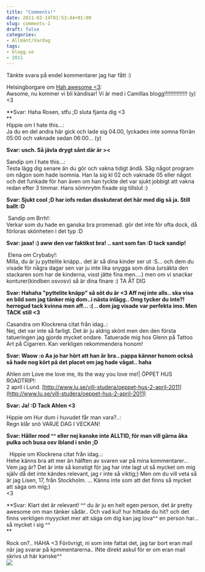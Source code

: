 ```yaml
---
title: "Comments!"
date: 2011-03-14T01:53:44+01:00
slug: comments-1
draft: false
categories:
- Allmänt/Vardag
tags:
- blogg.se
- 2011
---
```

Tänkte svara på endel kommentarer jag har fått :)  
  
Helsingborgare om [Hah awesome <3](http://camillalovgren.blogg.se/2011/march/hah-awesome-3.html):  
Awsome, nu kommer vi bli kändisar! Vi är med i Camillas blogg!!!!!!!!!!!!!!! (y)<3  
  
**Svar: Haha Rosen, stfu ;D sluta fjanta dig <3  
**  
Hippie om I hate this...:  
Ja du en del andra här gick och lade sig 04.00, lyckades inte somna förrän 05:00 och vaknade sedan 06:00... (y)  
  
**Svar: usch. Så jävla drygt sånt där är ><**

Sandip om I hate this...:  
Testa lägg dig senare än du gör och vakna tidigt ändå. Såg något program om någon som hade isomnia. Han la sig kl 02 och vaknade 05 eller något och det funkade för han även om han tyckte det var sjukt jobbigt att vakna redan efter 3 timmar. Hans sömnrytm fixade sig tillslut :)  
  
**Svar: Sjukt cool ;D har iofs redan disskuterat det här med dig så ja. Still ballt :D**

 Sandip om Brrh!:  
Verkar som du hade en ganska bra promenad. gör det inte för ofta dock, då förloras skönheten i det typ :D  
  
**Svar: jaaa! :) aww den var faktikst bra! .. sant som fan :D tack sandip!**  
  
 Elena om Crybaby!:  
Milla, du är ju pyttelite knäpp.. det är så dina kinder ser ut :S... och dem du visade för några dagar sen var ju inte lika snygga som dina (ursäkta den stackaren som har de kinderna, visst jätte fina men....) men om vi snackar konturer(kindben osvosv) så är dina finare :) TA ÅT DIG  
  
**Svar: Hahaha "pyttelite knäpp" så söt du är <3 Aff nej inte alls.. ska visa en bild som jag tänker mig dom..i nästa inlägg.. Omg tycker du inte?!  herregud tack kvinna men aff... :( .. dom jag visade var perfekta imo. Men TACK still <3**  
  
Casandra om Klockrena citat från idag..:  
Nej, det var inte så farligt. Det är ju aldrig skönt men den den första tatueringen jag gjorde mycket ondare. Tatuerade mig hos Glenn på Tattoo Art på Cigarren. Kan verkligen rekommendera honom!  
  
**Svar: Waow :o Aa jo har hört att han är bra.. pappa känner honom också så hade nog kört på det placet om jag hade vågat.. haha**  
  
Ahlen om Love me love me, its the way you love me!| ÖPPET HUS ROADTRIP!:  
2 april i Lund. [http://www.lu.se/vill-studera/oeppet-hus-2-april-2011](http://www.lu.se/vill-studera/oeppet-hus-2-april-2011)  
  
**Svar: Ja! :D Tack Ahlen <3**  
  
Hippie om Hur dum i huvudet får man vara?..:  
Regn klår snö VARJE DAG I VECKAN!  
  
**Svar: Håller med ^^ eller nej kanske inte ALLTID, för man vill gärna åka pulka och busa osv ibland i snön ;D**

  Hippie om Klockrena citat från idag..:  
Hehe känns bra att mer än hälften av svaren var på mina kommentarer...  
Vem jag är? Det är inte så konstigt för jag har inte lagt ut så mycket om mig själv då det inte kändes relevant, jag r inte så viktig;) Men om du vill veta så är jag Lisen, 17, från Stockholm. ... Känns inte som att det finns så mycket att säga om mig;)  
<3  
  
**Svar: Klart det är relevant! ^^ du är ju en helt egen person, det är pretty awesome om man tänker sådär.. Och vad kul! hur hittade du hit? och det finns verkligen myyycket mer att säga om dig kan jag lova^^ en person har... så mycket i sig ^^  
**  
  
Rock on?.. HAHA <3 Förövrigt, ni som inte fattat det, jag tar bort eran mail när jag svarar på kpmmentarerna.. INte direkt askul för er om eran mail skrivs ut här kanske^^  
![](/assets/images/blogg.se/dsc02004_137510059.jpg)